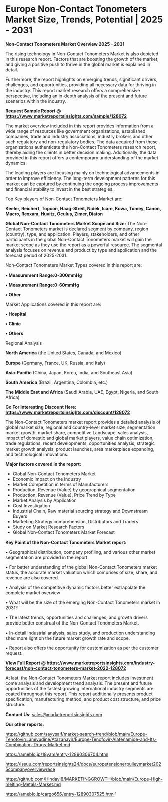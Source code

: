 # Europe Non-Contact Tonometers Market Size, Trends, Potential | 2025 - 2031

<Strong> Non-Contact Tonometers Market Overview 2025 - 2031</strong>

The rising technology in Non-Contact Tonometers Market is also depicted in this research report. Factors that are boosting the growth of the market, and giving a positive push to thrive in the global market is explained in detail.

Furthermore, the report highlights on emerging trends, significant drivers, challenges, and opportunities, providing all necessary data for thriving in the industry. This report market research offers a comprehensive perspective, including an in-depth analysis of the present and future scenarios within the industry.

<strong>Request Sample Report @ <a href=https://www.marketreportsinsights.com/sample/128072>https://www.marketreportsinsights.com/sample/128072</a></strong>

The market overview included in this report provides information from a wide range of resources like government organizations, established companies, trade and industry associations, industry brokers and other such regulatory and non-regulatory bodies. The data acquired from these organizations authenticate the Non-Contact Tonometers research report, thereby aiding the clients in better decision making. Additionally, the data provided in this report offers a contemporary understanding of the market dynamics.

The leading players are focusing mainly on technological advancements in order to improve efficiency. The long-term development patterns for this market can be captured by continuing the ongoing process improvements and financial stability to invest in the best strategies.

Top Key players of Non-Contact Tonometers Market are:

<strong>Keeler, Reichert, Topcon, Haag-Streit, Nidek, Icare, Kowa, Tomey, Canon, Macro, Rexxam, Huvitz, Oculus, Zimer, Diaton</strong>

<strong><b>Global Non-Contact Tonometers Market Scope and Size:</b></strong>
The Non-Contact Tonometers market is declared segment by company, region (country), type, and application. Players, stakeholders, and other participants in the global Non-Contact Tonometers market will gain the market scope as they use the report as a powerful resource. The segmental analysis focuses on revenue and product by type and application and the forecast period of 2025-2031.

Non-Contact Tonometers Market Types covered in this report are:

<strong>• Measurement Range:0-300mmHg

• Measurement Range:0-60mmHg

• Other</strong>

Market Applications covered in this report are:

<strong>• Hospital

• Clinic

• Others</strong> 

Regional Analysis

<strong>North America</strong> (the United States, Canada, and Mexico)

<strong>Europe</strong> (Germany, France, UK, Russia, and Italy)

<strong>Asia-Pacific</strong> (China, Japan, Korea, India, and Southeast Asia)

<strong>South America</strong> (Brazil, Argentina, Colombia, etc.)

<strong>The Middle East and Africa</strong> (Saudi Arabia, UAE, Egypt, Nigeria, and South Africa)

<strong>Go For Interesting Discount Here: <a href=https://www.marketreportsinsights.com/discount/128072>https://www.marketreportsinsights.com/discount/128072</a></strong>

The Non-Contact Tonometers market report provides a detailed analysis of global market size, regional and country-level market size, segmentation market growth, market share, competitive Landscape, sales analysis, impact of domestic and global market players, value chain optimization, trade regulations, recent developments, opportunities analysis, strategic market growth analysis, product launches, area marketplace expanding, and technological innovations.

<strong><b>Major factors covered in the report:</b></strong>
<ul>
  <li>Global Non-Contact Tonometers Market </li>
  <li>Economic Impact on the Industry</li>
  <li>Market Competition in terms of Manufacturers</li>
  <li>Production, Revenue (Value) by geographical segmentation</li>
  <li>Production, Revenue (Value), Price Trend by Type</li>
  <li>Market Analysis by Application</li>
  <li>Cost Investigation</li>
  <li>Industrial Chain, Raw material sourcing strategy and Downstream Buyers</li>
  <li>Marketing Strategy comprehension, Distributors and Traders</li>
  <li>Study on Market Research Factors</li>
  <li>Global Non-Contact Tonometers Market Forecast</li>
</ul>

<strong><b>Key Point of the Non-Contact Tonometers Market report:</b></strong>

• Geographical distribution, company profiling, and various other market segmentation are provided in the report.

• For better understanding of the global Non-Contact Tonometers market status, the accurate market valuation which comprises of size, share, and revenue are also covered.

• Analysis of the competitive dynamic factors better extrapolate the complete market overview

• What will be the size of the emerging Non-Contact Tonometers market in 2031?

• The latest trends, opportunities and challenges, and growth drivers provide better construal of the Non-Contact Tonometers Market.

• In-detail industrial analysis, sales study, and production understanding shed more light on the future market growth rate and scope.

• Report also offers the opportunity for customization as per the customer request.

<strong><b>View Full Report @ <a href=https://www.marketreportsinsights.com/industry-forecast/non-contact-tonometers-market-2022-128072>https://www.marketreportsinsights.com/industry-forecast/non-contact-tonometers-market-2022-128072</a></b></strong>


At last, the Non-Contact Tonometers Market report includes investment come analysis and development trend analysis. The present and future opportunities of the fastest growing international industry segments are coated throughout this report. This report additionally presents product specification, manufacturing method, and product cost structure, and price structure.

<strong>Contact Us:</strong>
sales@marketreportsinsights.com

<strong>Our other reports:</strong>

<a href=https://github.com/sayysaif/market-search-trend/blob/main/Europe-Tenofovir/Lamivudine/Atazanavir/Europe-Tenofovir-Alafenamide-and-Its-Combination-Drugs-Market.md>https://github.com/sayysaif/market-search-trend/blob/main/Europe-Tenofovir/Lamivudine/Atazanavir/Europe-Tenofovir-Alafenamide-and-Its-Combination-Drugs-Market.md</a>

<a href=https://ameblo.jp/18yam/entry-12890306704.html>https://ameblo.jp/18yam/entry-12890306704.html</a>

<a href=https://issuu.com/reportsinsights24/docs/europetensionerpulleymarket2025companyoverviewrece>https://issuu.com/reportsinsights24/docs/europetensionerpulleymarket2025companyoverviewrece</a>

<a href=https://github.com/Hindavi8/MARKETINGGROWTH/blob/main/Europe-High-melting-Metals-Market.md>https://github.com/Hindavi8/MARKETINGGROWTH/blob/main/Europe-High-melting-Metals-Market.md</a>

<a href=https://ameblo.jp/cargo656/entry-12890307525.html>https://ameblo.jp/cargo656/entry-12890307525.html</a>"
